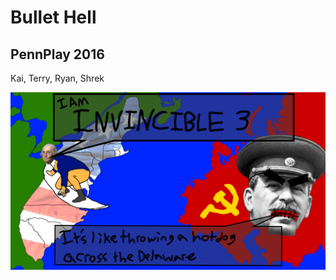# Bullet Hell
## PennPlay 2016

Kai, Terry, Ryan, Shrek

![](Assets/sprites/TitleSlides/titlescreen.png)
